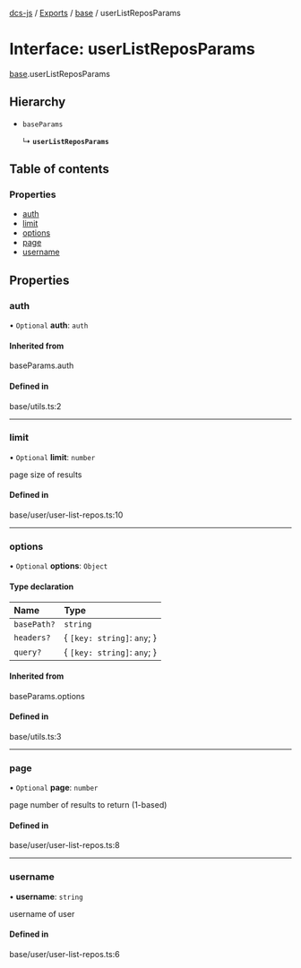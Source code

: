 [dcs-js](../README.md) / [Exports](../modules.md) / [base](../modules/base.md) / userListReposParams

# Interface: userListReposParams

[base](../modules/base.md).userListReposParams

## Hierarchy

- `baseParams`

  ↳ **`userListReposParams`**

## Table of contents

### Properties

- [auth](base.userListReposParams.md#auth)
- [limit](base.userListReposParams.md#limit)
- [options](base.userListReposParams.md#options)
- [page](base.userListReposParams.md#page)
- [username](base.userListReposParams.md#username)

## Properties

### <a id="auth" name="auth"></a> auth

• `Optional` **auth**: `auth`

#### Inherited from

baseParams.auth

#### Defined in

base/utils.ts:2

___

### <a id="limit" name="limit"></a> limit

• `Optional` **limit**: `number`

page size of results

#### Defined in

base/user/user-list-repos.ts:10

___

### <a id="options" name="options"></a> options

• `Optional` **options**: `Object`

#### Type declaration

| Name | Type |
| :------ | :------ |
| `basePath?` | `string` |
| `headers?` | { `[key: string]`: `any`;  } |
| `query?` | { `[key: string]`: `any`;  } |

#### Inherited from

baseParams.options

#### Defined in

base/utils.ts:3

___

### <a id="page" name="page"></a> page

• `Optional` **page**: `number`

page number of results to return (1-based)

#### Defined in

base/user/user-list-repos.ts:8

___

### <a id="username" name="username"></a> username

• **username**: `string`

username of user

#### Defined in

base/user/user-list-repos.ts:6
